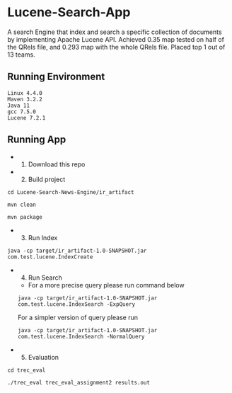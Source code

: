 # Lucene-Search-App
A search Engine that index and search a specific collection of documents by implementing Apache Lucene API.
Achieved 0.35 map tested on half of the QRels file, and 0.293 map with the whole QRels file.
Placed top 1 out of 13 teams.

## Running Environment

```
Linux 4.4.0
Maven 3.2.2
Java 11
gcc 7.5.0
Lucene 7.2.1
```

## Running App
- 1. Download this repo</br>
- 2. Build project
```shell
cd Lucene-Search-News-Engine/ir_artifact
```
```shell
mvn clean
```
```shell
mvn package
```
- 3. Run Index 
```shell
java -cp target/ir_artifact-1.0-SNAPSHOT.jar com.test.lucene.IndexCreate 
```
- 4. Run Search
  - For a more precise query please run command below
  ```shell
  java -cp target/ir_artifact-1.0-SNAPSHOT.jar com.test.lucene.IndexSearch -ExpQuery
  ```
    For a simpler version of query please run
  ```shell
  java -cp target/ir_artifact-1.0-SNAPSHOT.jar com.test.lucene.IndexSearch -NormalQuery
  ```
- 5. Evaluation</br>
```shell
cd trec_eval
```
```shell
./trec_eval trec_eval_assignment2 results.out
```


